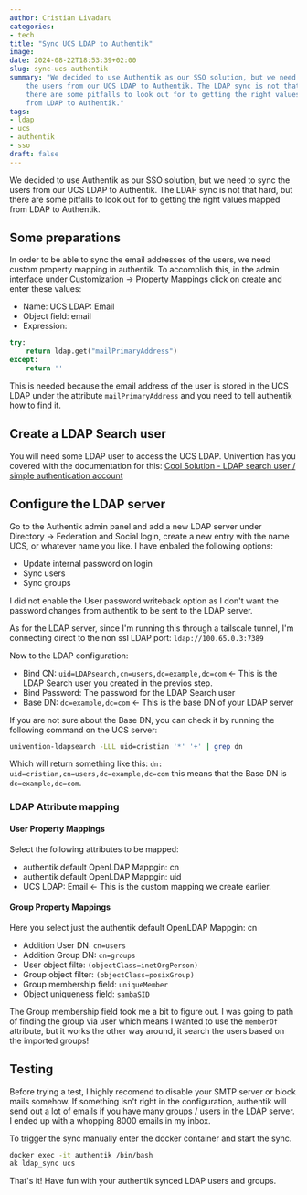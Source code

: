 ```yaml
---
author: Cristian Livadaru
categories:
- tech
title: "Sync UCS LDAP to Authentik"
image:
date: 2024-08-22T18:53:39+02:00
slug: sync-ucs-authentik
summary: "We decided to use Authentik as our SSO solution, but we need to sync
    the users from our UCS LDAP to Authentik. The LDAP sync is not that hard, but
    there are some pitfalls to look out for to getting the right values mapped
    from LDAP to Authentik."
tags:
- ldap
- ucs
- authentik
- sso
draft: false
---
```

We decided to use Authentik as our SSO solution, but we need to sync
the users from our UCS LDAP to Authentik. The LDAP sync is not that hard, but
there are some pitfalls to look out for to getting the right values mapped
from LDAP to Authentik.

## Some preparations
In order to be able to sync the email addresses of the users, we need custom
property mapping in authentik.
To accomplish this, in the admin interface under Customization -> Property Mappings
click on create and enter these values:
- Name: UCS LDAP: Email
- Object field: email
- Expression:

```python
try:
    return ldap.get("mailPrimaryAddress")
except:
    return ''
```

This is needed because the email address of the user is stored in the UCS LDAP
under the attribute `mailPrimaryAddress` and you need to tell authentik how to find it.

## Create a LDAP Search user
You will need some LDAP user to access the UCS LDAP.
Univention has you covered with the documentation for this: [Cool Solution - LDAP search user / simple authentication account](https://help.univention.com/t/cool-solution-ldap-search-user-simple-authentication-account/11818)

## Configure the LDAP server
Go to the Authentik admin panel and add a new LDAP server under Directory -> Federation and Social login,
create a new entry with the name UCS, or whatever name you like.
I have enbaled the following options:

- Update internal password on login
- Sync users
- Sync groups

I did not enable the User password writeback option as I don't want the password
changes from authentik to be sent to the LDAP server.

As for the LDAP server, since I'm running this through a tailscale tunnel,
I'm connecting direct to the non ssl LDAP port: `ldap://100.65.0.3:7389`

Now to the LDAP configuration:

- Bind CN: `uid=LDAPsearch,cn=users,dc=example,dc=com` <- This is the LDAP Search user you created in the previos step.
- Bind Password: The password for the LDAP Search user
- Base DN: `dc=example,dc=com` <- This is the base DN of your LDAP server

If you are not sure about the Base DN, you can check it by running the following command on the UCS server:

```bash
univention-ldapsearch -LLL uid=cristian '*' '+' | grep dn
```
Which will return something like this: `dn: uid=cristian,cn=users,dc=example,dc=com`
this means that the Base DN is `dc=example,dc=com`.

### LDAP Attribute mapping
#### User Property Mappings

Select the following attributes to be mapped:
- authentik default OpenLDAP Mappgin: cn
- authentik default OpenLDAP Mappgin: uid
- UCS LDAP: Email <- This is the custom mapping we create earlier.

#### Group Property Mappings

Here you select just the authentik default OpenLDAP Mappgin: cn

- Addition User DN: `cn=users`
- Addition Group DN: `cn=groups`
- User object filte: `(objectClass=inetOrgPerson)`
- Group object filter: `(objectClass=posixGroup)`
- Group membership field: `uniqueMember`
- Object uniqueness field: `sambaSID`

The Group membership field took me a bit to figure out. I was going to path of
finding the group via user which means I wanted to use the `memberOf` attribute,
but it works the other way around, it search the users based on the imported groups!

## Testing
Before trying a test, I highly recomend to disable your SMTP server or block mails somehow.
If something isn't right in the configuration, authentik will send out a lot of emails if you have
many groups / users in the LDAP server. I ended up with a whopping 8000 emails in my inbox.

To trigger the sync manually enter the docker container and start the sync.

```bash
docker exec -it authentik /bin/bash
ak ldap_sync ucs
```
That's it! Have fun with your authentik synced LDAP users and groups.
